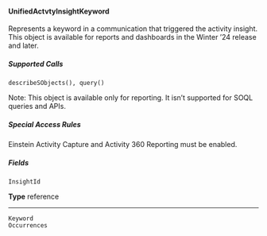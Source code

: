 #### UnifiedActvtyInsightKeyword

Represents a keyword in a communication that triggered the activity insight. This object is available for reports and dashboards in the
Winter ’24 release and later.

##### Supported Calls
```
describeSObjects(), query()

```
Note: This object is available only for reporting. It isn’t supported for SOQL queries and APIs.

##### Special Access Rules

Einstein Activity Capture and Activity 360 Reporting must be enabled.

##### Fields

```
InsightId

```

**Type**
reference


-----

```
Keyword
Occurrences
